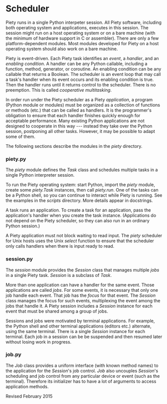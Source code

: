 
Scheduler
=========

Piety runs in a single Python interpeter session.  All Piety software,
including both operating system and applications, executes in this
session.  The session might run on a host operating system or on a
bare machine (with the minimum of hardware support in C or assembler).
There are only a few platform-dependent modules.  Most modules
developed for Piety on a host operating system should also work on a
bare machine.

Piety is event-driven.  Each Piety task identifies an *event*, a
*handler*, and an *enabling condition*.  A handler can be any Python
callable, including a function, method, generator, or coroutine.  An
enabling condition can be any callable that returns a Boolean.  The
scheduler is an event loop that may call a task's handler when its
event occurs and its enabling condition is true.  Then the handler
runs until it returns control to the scheduler.  There is no
preemption.  This is called *cooperative multitasking*.

In order run under the Piety scheduler as a Piety *application*, a
program (Python module or modules) must be organized as a collection of
functions or methods (etc.) that can be called as handlers.  It is the
programmer's obligation to ensure that each handler finishes quickly
enough for acceptable performance.  Many existing Python applications
are not designed to cooperate in this way --- instead they take over
the Python session, postponing all other tasks.  However, it may be
possible to adapt some of them.

The following sections describe the modules in the *piety* directory.

### piety.py ###

The *piety* module defines the *Task* class and schedules multiple
tasks in a single Python interpreter session.  

To run the Piety operating system: start Python, import the *piety*
module, create some *piety.Task* instances, then call *piety.run*.
One of the tasks can be a Python shell, so you can continue to
interact while Piety is running.  See the examples in the *scripts*
directory.  More details appear in docstrings.

A task runs an application.  To create a task for an application,
pass the application's handler when you create the task instance.
(Applications do not depend on the Piety scheduler, so they can also
run in an ordinary Python session.)

A Piety application must not block waiting to read input.  The *piety*
scheduler for Unix hosts uses the Unix *select* function to ensure
that the scheduler only calls handlers when there is input ready to
read.

### session.py ###

The *session* module provides the *Session* class that manages
multiple *jobs* in a single Piety task.  *Session* is a subclass of
*Task*.

More than one application can have a handler for the same event.
Those applications are called *jobs*.  For some events, it is
necessary that only one job handle each event.  That job has the
*focus* for that event.  The *Session* class manages the focus for
such events, multiplexing the event among the jobs that handle it.
A Piety session includes a *Session* instance for each event 
that must be shared among a group of jobs.

Sessions and jobs were motivated by terminal applications.  For
example, the Python shell and other terminal applications (editors
etc.) alternate, using the same terminal.  There is a single *Session*
instance for each terminal.  Each job in a session can be be suspended
and then resumed later without losing work in progress.

### job.py ###

The *Job* class provides a uniform interface (with known method names) to the
application for the *Session*'s job control. *Job* also uncouples
*Session*'s scheduling and job control from any particular device or
event (such as the terminal). Therefore its initializer has to
have a lot of arguments to access application methods.

Revised February 2015